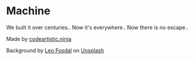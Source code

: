 Machine
=======
We built it over centuries.. Now it's everywhere.. Now there is no escape..

Made by [codeartistic.ninja](http://the.codeartistic.ninja/)

Background by [Leo Fosdal](https://unsplash.com/photos/TgWWeaTAXCM?utm_source=unsplash&utm_medium=referral&utm_content=creditCopyText) on [Unsplash](https://unsplash.com/?utm_source=unsplash&utm_medium=referral&utm_content=creditCopyText)
